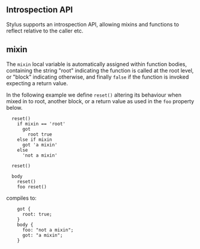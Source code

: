 
## Introspection API

 Stylus supports an introspection API, allowing mixins and functions to reflect relative to the caller etc.


## mixin

  The `mixin` local variable is automatically assigned within function bodies,
  containing the string "root" indicating the function is called at the root
  level, or "block" indicating otherwise, and finally `false` if the function
  is invoked expecting a return value.

  In the following example we define `reset()` altering its behaviour when mixed in to root, another block, or a return value as used in the `foo` property below.

      reset()
        if mixin == 'root'
          got
            root true
        else if mixin
          got 'a mixin'
        else
          'not a mixin'

      reset()

      body
        reset()
        foo reset()

compiles to:

        got {
          root: true;
        }
        body {
          foo: "not a mixin";
          got: "a mixin";
        }
